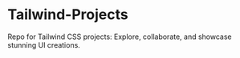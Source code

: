 # Tailwind-Projects
Repo for Tailwind CSS projects: Explore, collaborate, and showcase stunning UI creations.
